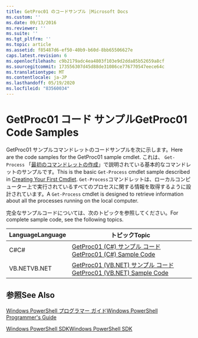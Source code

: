 ```yaml
---
title: GetProc01 のコードサンプル |Microsoft Docs
ms.custom: ''
ms.date: 09/13/2016
ms.reviewer: ''
ms.suite: ''
ms.tgt_pltfrm: ''
ms.topic: article
ms.assetid: f85487d6-ef50-40b9-b60d-8bb65506627e
caps.latest.revision: 6
ms.openlocfilehash: c9b2179adc4ea4803f103e9d2dda85b52659a8cf
ms.sourcegitcommit: 173556307d45d88de31086ce776770547eece64c
ms.translationtype: MT
ms.contentlocale: ja-JP
ms.lasthandoff: 05/19/2020
ms.locfileid: "83560034"
---
```

# <a name="getproc01-code-samples"></a><span data-ttu-id="1ea12-102">GetProc01 コード サンプル</span><span class="sxs-lookup"><span data-stu-id="1ea12-102">GetProc01 Code Samples</span></span>

<span data-ttu-id="1ea12-103">GetProc01 サンプルコマンドレットのコードサンプルを次に示します。</span><span class="sxs-lookup"><span data-stu-id="1ea12-103">Here are the code samples for the GetProc01 sample cmdlet.</span></span> <span data-ttu-id="1ea12-104">これは、 `Get-Process` 「[最初のコマンドレットの作成](../cmdlet/creating-a-cmdlet-without-parameters.md)」で説明されている基本的なコマンドレットのサンプルです。</span><span class="sxs-lookup"><span data-stu-id="1ea12-104">This is the basic `Get-Process` cmdlet sample described in [Creating Your First Cmdlet](../cmdlet/creating-a-cmdlet-without-parameters.md).</span></span> <span data-ttu-id="1ea12-105">`Get-Process`コマンドレットは、ローカルコンピューター上で実行されているすべてのプロセスに関する情報を取得するように設計されています。</span><span class="sxs-lookup"><span data-stu-id="1ea12-105">A `Get-Process` cmdlet is designed to retrieve information about all the processes running on the local computer.</span></span>

<span data-ttu-id="1ea12-106">完全なサンプルコードについては、次のトピックを参照してください。</span><span class="sxs-lookup"><span data-stu-id="1ea12-106">For complete sample code, see the following topics.</span></span>

|<span data-ttu-id="1ea12-107">Language</span><span class="sxs-lookup"><span data-stu-id="1ea12-107">Language</span></span>|<span data-ttu-id="1ea12-108">トピック</span><span class="sxs-lookup"><span data-stu-id="1ea12-108">Topic</span></span>|
|--------------|-----------|
|<span data-ttu-id="1ea12-109">C#</span><span class="sxs-lookup"><span data-stu-id="1ea12-109">C#</span></span>|[<span data-ttu-id="1ea12-110">GetProc01 (C#) サンプル コード</span><span class="sxs-lookup"><span data-stu-id="1ea12-110">GetProc01 (C#) Sample Code</span></span>](./getproc01-csharp-sample-code.md)|
|<span data-ttu-id="1ea12-111">VB.NET</span><span class="sxs-lookup"><span data-stu-id="1ea12-111">VB.NET</span></span>|[<span data-ttu-id="1ea12-112">GetProc01 (VB.NET) サンプル コード</span><span class="sxs-lookup"><span data-stu-id="1ea12-112">GetProc01 (VB.NET) Sample Code</span></span>](./getproc01-vb-net-sample-code.md)|

## <a name="see-also"></a><span data-ttu-id="1ea12-113">参照</span><span class="sxs-lookup"><span data-stu-id="1ea12-113">See Also</span></span>

[<span data-ttu-id="1ea12-114">Windows PowerShell プログラマー ガイド</span><span class="sxs-lookup"><span data-stu-id="1ea12-114">Windows PowerShell Programmer's Guide</span></span>](./windows-powershell-programmer-s-guide.md)

[<span data-ttu-id="1ea12-115">Windows PowerShell SDK</span><span class="sxs-lookup"><span data-stu-id="1ea12-115">Windows PowerShell SDK</span></span>](../windows-powershell-reference.md)
